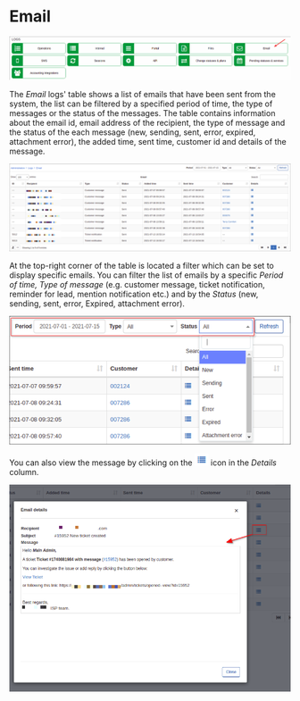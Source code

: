 Email
=====

![Icon](icon.png)

The *Email* logs' table shows a list of emails that have been sent from the system, the list can be filtered by a specified period of time, the type of messages or the status of the messages. The table contains information about the email id, email address of the recipient, the type of message and the status of the each message (new, sending, sent, error, expired, attachment error), the added time, sent time, customer id and details of the message.

![Emails](emails.png)

At the top-right corner of the table is located a filter which can be set to display specific emails. You can filter the list of emails by a specific *Period of time, Type of message* (e.g. customer message, ticket notification, reminder for lead, mention notification etc.) and by the *Status* (new, sending, sent, error, Expired, attachment error).

![Filter](filter.png)

You can also view the message by clicking on the <icon class="image-icon">![ViewIcon1](view_icon1.png)</icon>  icon in the *Details* column.

![Details](details.png)

